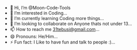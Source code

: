 - 👋 Hi, I’m @Moon-Code-Tools
- 👀 I’m interested in Coding...
- 🌱 I’m currently learning Coding more things...
- 💞️ I’m looking to collaborate on Anyone thats not under 13...
- 📫 How to reach me 31tebusi@gmail.com...
- 😄 Pronouns: He/Him...
- ⚡ Fun fact: I Like to have fun and talk to people :)...

<!---
Moon-Code-Tools/Moon-Code-Tools is a ✨ special ✨ repository because its `README.md` (this file) appears on your GitHub profile.
You can click the Preview link to take a look at your changes.
--->

